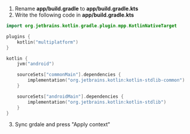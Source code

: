1. Rename **app/build.gradle** to **app/build.gradle.kts**
2. Write the following code in **app/build.gradle.kts**
```kotlin
import org.jetbrains.kotlin.gradle.plugin.mpp.KotlinNativeTarget

plugins {
    kotlin("multiplatform")
}

kotlin {
    jvm("android")

    sourceSets["commonMain"].dependencies {
        implementation("org.jetbrains.kotlin:kotlin-stdlib-common")
    }

    sourceSets["androidMain"].dependencies {
        implementation("org.jetbrains.kotlin:kotlin-stdlib")
    }
}
```
3. Sync grdale and press "Apply context"
